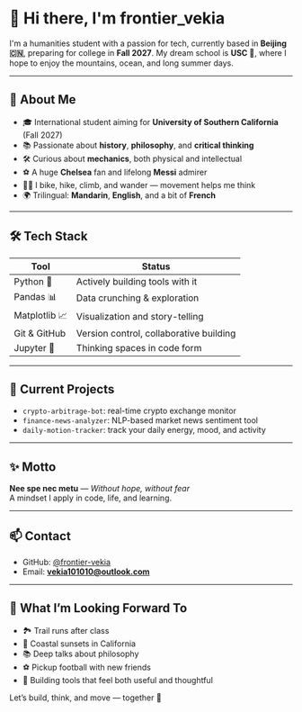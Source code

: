 # 👋 Hi there, I'm frontier_vekia

I'm a humanities student with a passion for tech, currently based in **Beijing 🇨🇳**, preparing for college in **Fall 2027**. My dream school is **USC 🌴**, where I hope to enjoy the mountains, ocean, and long summer days.

---

## 🧭 About Me

- 🎓 International student aiming for **University of Southern California** (Fall 2027)
- 📚 Passionate about **history**, **philosophy**, and **critical thinking**
- 🛠️ Curious about **mechanics**, both physical and intellectual
- ⚽ A huge **Chelsea** fan and lifelong **Messi** admirer
- 🚴‍♂️ I bike, hike, climb, and wander — movement helps me think
- 🌍 Trilingual: **Mandarin**, **English**, and a bit of **French**

---

## 🛠️ Tech Stack

| Tool        | Status         |
|-------------|----------------|
| Python 🐍    | Actively building tools with it |
| Pandas 📊    | Data crunching & exploration |
| Matplotlib 📈 | Visualization and story-telling |
| Git & GitHub | Version control, collaborative building |
| Jupyter 📓   | Thinking spaces in code form |

---

## 📂 Current Projects

- `crypto-arbitrage-bot`: real-time crypto exchange monitor  
- `finance-news-analyzer`: NLP-based market news sentiment tool  
- `daily-motion-tracker`: track your daily energy, mood, and activity

---

## ✨ Motto

**Nee spe nec metu** — *Without hope, without fear*  
A mindset I apply in code, life, and learning.

---

## 📫 Contact

- GitHub: [@frontier-vekia](https://github.com/frontier-vekia)  
- Email: **vekia101010@outlook.com**

---

## 🌴 What I’m Looking Forward To

- 🏞️ Trail runs after class  
- 🌊 Coastal sunsets in California  
- 📚 Deep talks about philosophy  
- ⚽ Pickup football with new friends  
- 🤖 Building tools that feel both useful and thoughtful

Let’s build, think, and move — together 🚀
